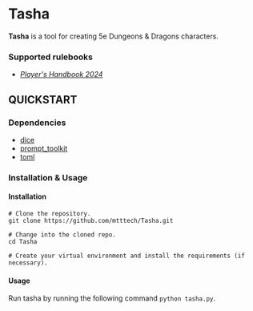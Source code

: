 # Tasha

**Tasha** is a tool for creating 5e Dungeons & Dragons characters.

### Supported rulebooks

  * [*Player's Handbook 2024*](https://www.amazon.com/Dungeons-Dragons-Players-Handbook-Rulebook/dp/0786969512/ref=sr_1_1?crid=Q5CVDF9LEKCR&dib=eyJ2IjoiMSJ9.KggBZNS4k50B6gIGZykwyAllHlDPYc0OKbcSPRUnOeaf7xarl1Qh75B-svm690jDc5Ubb8NE7-FQlF93zPqJ4nzpY9hKrLipiAh3VdIXeklwDRgL2xhQ4qlb6L5frqXVCqZ5F1owxNa8HJ0u-NuittVd-wUBE2oeEdJ71qed1yNp4NM-Xmo6BZeInTeROhQtepObqQHkIYTsFvWXlIEA_iVEtS8JKbZkLz0AxGnJY9U.zsuk-fEv2n0ZfuKE8fzhKVaVLpChNEwjNZm2S8lZZIk&dib_tag=se&keywords=players%2Bhandbook%2B5e%2B2024&qid=1727028562&sprefix=players%2Caps%2C149&sr=8-1&th=1)

## QUICKSTART

### Dependencies

* [dice](https://github.com/borntyping/python-dice)
* [prompt_toolkit](https://github.com/prompt-toolkit/python-prompt-toolkit)
* [toml](https://github.com/uiri/toml)

### Installation & Usage

#### Installation

```
# Clone the repository.
git clone https://github.com/mtttech/Tasha.git

# Change into the cloned repo. 
cd Tasha

# Create your virtual environment and install the requirements (if necessary).
```

#### Usage

Run tasha by running the following command ```python tasha.py```.
